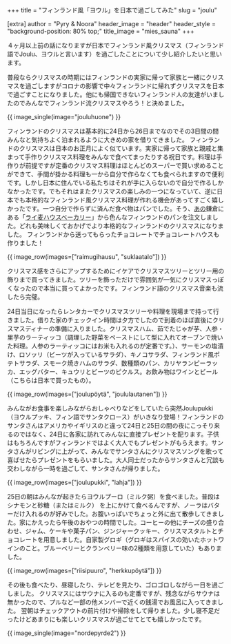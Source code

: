 +++
title = "フィンランド風「ヨウル」を日本で過ごしてみた"
slug = "joulu"

[extra]
author = "Pyry & Noora"
header_image = "header"
header_style = "background-position: 80% top;"
title_image = "mies_sauna"
+++

４ヶ月以上前の話になりますが日本でフィンランド風クリスマス（フィンランド語でJoulu、ヨウルと言います）を過ごしたことについて少し紹介したいと思います。

普段ならクリスマスの時期にはフィンランドの実家に帰って家族と一緒にクリスマスを過ごしますがコロナの影響で中々フィンランドに帰れずクリスマスを日本で過ごすことになりました。他にも帰国できないフィンランド人の友達がいましたのでみんなでフィンランド流クリスマスやろう！と決めました。

<!-- more -->

{{ image_single(image="jouluhuone") }}

フィンランドのクリスマスは基本的に24日から26日までなのでその3日間の間みんなと気持ちよく泊まれるように大きめの家を借りてきました。
フィンランドのクリスマスは日本のお正月によく似ています。実家に帰って家族と親戚と集まって手作りクリスマス料理をみんなで食べてまったりする祝日です。料理は手作りが前提ですが定番のクリスマス料理はほとんどのスーパーで買い求めることができて、手間が掛かる料理も一から自分で作らなくても食べられますので便利です。しかし日本に住んでいる私たちはそれが手に入らないので自分で作るしかなかったです。でもそれはまたクリスマスの楽しみの一つになっていて、逆に日本でも本格的なフィンランド風クリスマス料理が作れる機会があってすごく嬉しかったです。一つ自分で作らずに済んだ食べ物はパンでした。そう、[あの](https://saunoja.jp/saga-ken-takeo-shi-de-sauna-ni-haitte-kimashita/)鎌倉にある「[ライ麦ハウスベーカリー](https://raimugihausu.stores.jp)」から色んなフィンランドのパンを注文しました。どれも美味しくておかげでより本格的なフィンランドのクリスマスになりました。
フィンランドから送ってもらったチョコレートでチョコレートハウスも作りました！

{{ image_row(images=["raimugihausu", "suklaatalo"]) }}

クリスマス感をさらにアップするためにイケアでクリスマスツリーとツリー用の飾りまで買ってきました。ツリーを飾っただけで雰囲気が一気にクリスマスっぽくなったので本当に買ってよかったです。フィンランド語のクリスマス音楽も流したら完璧。

24日当日になったらレンタカーでクリスマスツリーや料理を現場まで持って行きました。借りた家のチェックイン時間は夕方でしたので到着のほぼ直後にクリスマスディナーの準備に入りました。クリスマスハム、茹でたじゃが芋、人参・里芋のラーティッコ（調理した野菜をペーストにして型に入れてオーブンで焼いた料理。人参のラーティッコにはお米も入れるのが定番です。）、サーモンの塩漬け、ロソッリ（ビーツが入っているサラダ）、キノコサラダ、フィンランド風ポテトサラダ、スモーク焼きハムのサラダ、数種類のパン、カリヤランピーラッカ、エッグバター、キュウリとビーツのピクルス。お飲み物はワインとビール（こちらは日本で買ったもの）。

{{ image_row(images=["joulupöytä", "joululautanen"]) }}

みんながお食事を楽しみながらおしゃべりなどをしていたら突然Joulupukki（ヨウルプッキ、フィン語でサンタクロース）がいきなり登場！フィンランドのサンタさんはアメリカやイギリスのと違って24日と25日の間の夜にこっそり来るのではなく、24日に各家に訪れてみんなに直接プレゼントを配ります。子供はもちろんですがフィンランドではよく大人でもプレゼントがもらえます。サンタさんがリビングに上がって、みんなでサンタさんにクリスマスソングを歌って喜ばせたらプレゼントをもらいました。大人同士だったからサンタさんと冗談も交わしながら一時を過ごして、サンタさんが帰りました。

{{ image_row(images=["joulupukki", "lahja"]) }}

25日の朝はみんなが起きたらヨウルプーロ（ミルク粥）を食べました。普段はシナモンと砂糖（またはミルク）
を上にかけて食べるんですが、ノーラはバターだけ入れるのが好みでした。お腹いっぱいでちょっと外に出て散歩してきました。家にかえったら午後のおやつの時間でした。コーヒーの他にチーズの盛り合わせ、ジャム、ケーキや菓子パン、ジンジャークッキー、クリスマスタルトとチョコレートを用意しました。自家製グロギ（グロギはスパイスの効いたホットワインのこと。ブルーベリーとクランベリー味の2種類を用意していた）もありました。

{{ image_row(images=["riisipuuro", "herkkupöytä"]) }}

その後も食べたり、昼寝したり、テレビを見たり、ゴロゴロしながら一日を過ごしました。 クリスマスにはサウナに入るのも定番ですが、残念ながらサウナは無かったので、プルなど一部の他メンバーで近くの銭湯でお風呂に入ってきました。
翌朝はチェックアウトの前片付けや掃除をして帰りました。少し寝不足だったけどあまりにも楽しいクリスマスが過ごせてとても嬉しかったです。

{{ image_single(image="nordepyrde2") }}